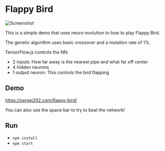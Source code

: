 # Flappy Bird

![Screenshot](https://sergei202.com/flappy-bird/screenshot.png "Screenshot")


This is a simple demo that uses neuro-evolution to how to play Flappy Bird.

The genetic algorithm uses basic crossover and a mutation rate of 1%.

TensorFlow.js controls the NN:

- 2 inputs: How far away is the nearest pipe and what far off center
- 4 hidden neurons
- 1 output neuron: This controls the bird flapping

## Demo
https://sergei202.com/flappy-bird/

You can also use the space bar to try to beat the network!


## Run

- `npm install`
- `npm start`
